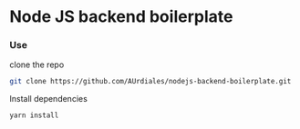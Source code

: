 # Node JS backend boilerplate

### Use

clone the repo

```bash
git clone https://github.com/AUrdiales/nodejs-backend-boilerplate.git
```

Install dependencies

```bash
yarn install
```
